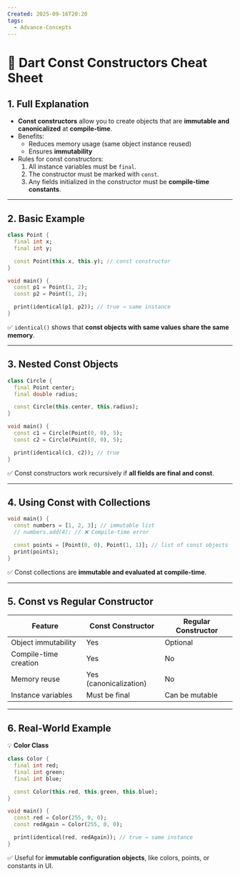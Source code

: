 ```yaml
---
Created: 2025-09-16T20:20
tags:
  - Advance-Concepts
---
```

# 🎯 Dart Const Constructors Cheat Sheet

## 1. Full Explanation

- **Const constructors** allow you to create objects that are **immutable and canonicalized** at **compile-time**.
- Benefits:
    - Reduces memory usage (same object instance reused)
    - Ensures **immutability**
- Rules for const constructors:
    1. All instance variables must be `final`.
    2. The constructor must be marked with `const`.
    3. Any fields initialized in the constructor must be **compile-time constants**.

---

## 2. Basic Example

```Dart
class Point {
  final int x;
  final int y;

  const Point(this.x, this.y); // const constructor
}

void main() {
  const p1 = Point(1, 2);
  const p2 = Point(1, 2);

  print(identical(p1, p2)); // true → same instance
}

```

✅ `identical()` shows that **const objects with same values share the same memory**.

---

## 3. Nested Const Objects

```Dart
class Circle {
  final Point center;
  final double radius;

  const Circle(this.center, this.radius);
}

void main() {
  const c1 = Circle(Point(0, 0), 5);
  const c2 = Circle(Point(0, 0), 5);

  print(identical(c1, c2)); // true
}

```

✅ Const constructors work recursively if **all fields are final and const**.

---

## 4. Using Const with Collections

```Dart
void main() {
  const numbers = [1, 2, 3]; // immutable list
  // numbers.add(4); // ❌ Compile-time error

  const points = [Point(0, 0), Point(1, 1)]; // list of const objects
  print(points);
}

```

✅ Const collections are **immutable and evaluated at compile-time**.

---

## 5. Const vs Regular Constructor

|Feature|Const Constructor|Regular Constructor|
|---|---|---|
|Object immutability|Yes|Optional|
|Compile-time creation|Yes|No|
|Memory reuse|Yes (canonicalization)|No|
|Instance variables|Must be final|Can be mutable|

---

## 6. Real-World Example

💡 **Color Class**

```Dart
class Color {
  final int red;
  final int green;
  final int blue;

  const Color(this.red, this.green, this.blue);
}

void main() {
  const red = Color(255, 0, 0);
  const redAgain = Color(255, 0, 0);

  print(identical(red, redAgain)); // true → same instance
}

```

✅ Useful for **immutable configuration objects**, like colors, points, or constants in UI.
